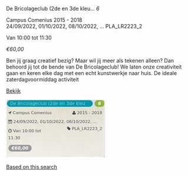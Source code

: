 De Bricolageclub (2de en 3de kleu... *6*

Campus Comenius 2015 - 2018  
24/09/2022, 01/10/2022, 08/10/2022, ... PLA\_LR2223\_2  

Van 10:00 tot 11:30

*€60,00*

  

Ben jij graag creatief bezig? Maar wil jij meer als tekenen alleen? Dan behoord jij tot de bende van De Bricolageclub! We laten onze creativiteit gaan en keren elke dag met een echt kunstwerkje naar huis. De ideale zaterdagvoormiddag activiteit

[Bekijk](https://tickets.vgc.be/activity/subscribe/PLA_LR2223_2)

![](75791.png)

[Based on this search](https://tickets.vgc.be/activity/index?&vrijeplaatsen=1&Age%5B%5D=3%2C5&entity=286)